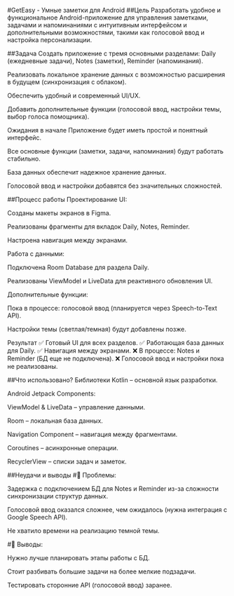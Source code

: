 #GetEasy - Умные заметки для Android
##Цель
Разработать удобное и функциональное Android-приложение для управления заметками, задачами и напоминаниями с интуитивным интерфейсом и дополнительными возможностями, такими как голосовой ввод и настройка персонализации.

##Задача
Создать приложение с тремя основными разделами: Daily (ежедневные задачи), Notes (заметки), Reminder (напоминания).

Реализовать локальное хранение данных с возможностью расширения в будущем (синхронизация с облаком).

Обеспечить удобный и современный UI/UX.

Добавить дополнительные функции (голосовой ввод, настройки темы, выбор голоса помощника).

Ожидания в начале
Приложение будет иметь простой и понятный интерфейс.

Все основные функции (заметки, задачи, напоминания) будут работать стабильно.

База данных обеспечит надежное хранение данных.

Голосовой ввод и настройки добавятся без значительных сложностей.

##Процесс работы
Проектирование UI:

Созданы макеты экранов в Figma.

Реализованы фрагменты для вкладок Daily, Notes, Reminder.

Настроена навигация между экранами.

Работа с данными:

Подключена Room Database для раздела Daily.

Реализованы ViewModel и LiveData для реактивного обновления UI.

Дополнительные функции:

Пока в процессе: голосовой ввод (планируется через Speech-to-Text API).

Настройки темы (светлая/темная) будут добавлены позже.

Результат
✅ Готовый UI для всех разделов.
✅ Работающая база данных для Daily.
✅ Навигация между экранами.
❌ В процессе: Notes и Reminder (БД еще не подключена).
❌ Голосовой ввод и настройки пока не реализованы.

##Что использовано? Библиотеки
Kotlin – основной язык разработки.

Android Jetpack Components:

ViewModel & LiveData – управление данными.

Room – локальная база данных.

Navigation Component – навигация между фрагментами.

Coroutines – асинхронные операции.

RecyclerView – списки задач и заметок.

##Неудачи и выводы
#🔴 Проблемы:

Задержка с подключением БД для Notes и Reminder из-за сложности синхронизации структур данных.

Голосовой ввод оказался сложнее, чем ожидалось (нужна интеграция с Google Speech API).

Не хватило времени на реализацию темной темы.

#🔵 Выводы:

Нужно лучше планировать этапы работы с БД.

Стоит разбивать большие задачи на более мелкие подзадачи.

Тестировать сторонние API (голосовой ввод) заранее.
